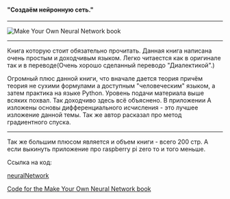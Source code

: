 
####  "Создаём нейронную сеть."
****
![Make Your Own Neural Network book](https://images-na.ssl-images-amazon.com/images/I/51gtG44GHfL._SX260_.jpg)
***
Книга которую стоит обязательно прочитать. Данная книга написана очень простым и доходчивым языком. Легко читаестся как в оригинале так и в переводе(Очень хорошо сделанный переводо "Диалектикой".)

Огромный плюс данной книги, что вначале дается теория причём теория не сухими формулами а доступным "человеческим" языком, а затем практика на языке Python.
Уровень подачи материала выше всяких похвал. Так доходчиво здесь всё объяснено.
В приложении А изложены основы дифференциального исчисления - это лучшее изложение данной темы. Так же автор расказал про метод градиентного спуска.
***
Так же большим плюсом является и объем книги - всего 200 стр. А если выкинуть приложение про raspberry pi zero то и того меньше.

Ссылка на код:

[neuralNetwork](https://github.com/neandrey/neuralNetwork/blob/master/neural.ipynb)

[Code for the Make Your Own Neural Network book](https://github.com/makeyourownneuralnetwork/makeyourownneuralnetwork)